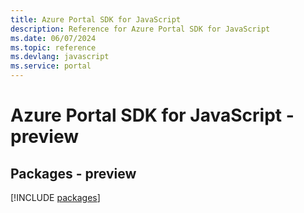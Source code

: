 ```yaml
---
title: Azure Portal SDK for JavaScript
description: Reference for Azure Portal SDK for JavaScript
ms.date: 06/07/2024
ms.topic: reference
ms.devlang: javascript
ms.service: portal
---
```

# Azure Portal SDK for JavaScript - preview
## Packages - preview
[!INCLUDE [packages](portal-index.md)]